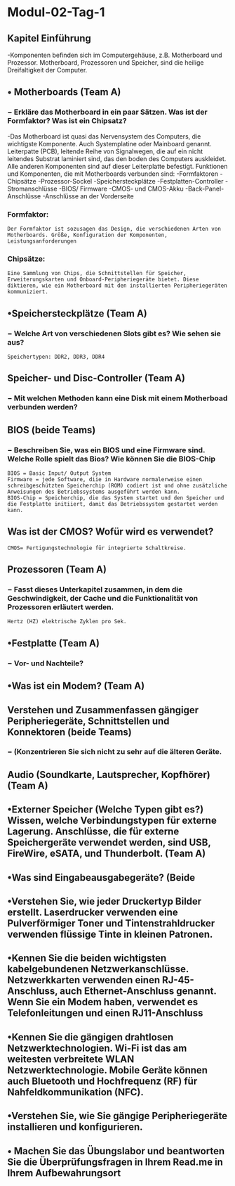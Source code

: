 # Modul-02-Tag-1


## Kapitel Einführung
-Komponenten befinden sich im Computergehäuse, z.B. Motherboard und Prozessor.
Motherboard, Prozessoren und Speicher, sind die heilige Dreifaltigkeit der Computer. 

## • Motherboards (Team A)
### − Erkläre das Motherboard in ein paar Sätzen. Was ist der Formfaktor? Was ist ein Chipsatz?
-Das Motherboard ist quasi das Nervensystem des Computers, die wichtigste Komponente. Auch Systemplatine oder Mainboard genannt. Leiterpatte (PCB), leitende Reihe von Signalwegen, die auf ein nicht leitendes Substrat laminiert sind, das den boden des Computers auskleidet. Alle anderen Komponenten sind auf dieser Leiterplatte befestigt. 
Funktionen und Komponenten, die mit Motherboards verbunden sind:
-Formfaktoren
-Chipsätze
-Prozessor-Sockel
-Speichersteckplätze
-Festplatten-Controller
-Stromanschlüsse
-BIOS/ Firmware
-CMOS- und CMOS-Akku
-Back-Panel-Anschlüsse
-Anschlüsse an der Vorderseite

### Formfaktor: 
    Der Formfaktor ist sozusagen das Design, die verschiedenen Arten von Motherboards. Größe, Konfiguration der Komponenten, Leistungsanforderungen

### Chipsätze:
    Eine Sammlung von Chips, die Schnittstellen für Speicher, Erweiterungskarten und Onboard-Peripheriegeräte bietet. Diese diktieren, wie ein Motherboard mit den installierten Peripheriegeräten kommuniziert.



## •Speichersteckplätze (Team A)
### − Welche Art von verschiedenen Slots gibt es? Wie sehen sie aus?
    Speichertypen: DDR2, DDR3, DDR4




## Speicher- und Disc-Controller (Team A)
### − Mit welchen Methoden kann eine Disk mit einem Motherboad verbunden werden?



## BIOS (beide Teams)
### − Beschreiben Sie, was ein BIOS und eine Firmware sind. Welche Rolle spielt das Bios? Wie können Sie die BIOS-Chip
    BIOS = Basic Input/ Output System
    Firmware = jede Software, diie in Hardware normalerweise einen schreibgeschützten Speicherchip (ROM) codiert ist und ohne zusätzliche Anweisungen des Betriebssystems ausgeführt werden kann. 
    BIOS-Chip = Speicherchip, die das System startet und den Speicher und die Festplatte initiiert, damit das Betriebssystem gestartet werden kann.

## Was ist der CMOS? Wofür wird es verwendet? 
    CMOS= Fertigungstechnologie für integrierte Schaltkreise. 


## Prozessoren (Team A)
### − Fasst dieses Unterkapitel zusammen, in dem die Geschwindigkeit, der Cache und die Funktionalität von Prozessoren erläutert werden.
    Hertz (HZ) elektrische Zyklen pro Sek. 


## •Festplatte (Team A)
### − Vor- und Nachteile?



## •Was ist ein Modem? (Team A)



## Verstehen und Zusammenfassen gängiger Peripheriegeräte, Schnittstellen und Konnektoren (beide Teams)
### − (Konzentrieren Sie sich nicht zu sehr auf die älteren Geräte.


## Audio (Soundkarte, Lautsprecher, Kopfhörer) (Team A)


## •Externer Speicher (Welche Typen gibt es?) Wissen, welche Verbindungstypen für externe Lagerung. Anschlüsse, die für externe Speichergeräte verwendet werden, sind USB, FireWire, eSATA, und Thunderbolt. (Team A)



## •Was sind Eingabeausgabegeräte? (Beide


## •Verstehen Sie, wie jeder Druckertyp Bilder erstellt. Laserdrucker verwenden eine Pulverförmiger Toner und Tintenstrahldrucker verwenden flüssige Tinte in kleinen Patronen.

## •Kennen Sie die beiden wichtigsten kabelgebundenen Netzwerkanschlüsse. Netzwerkkarten verwenden einen RJ-45-Anschluss, auch Ethernet-Anschluss genannt. Wenn Sie ein Modem haben, verwendet es Telefonleitungen und einen RJ11-Anschluss

## •Kennen Sie die gängigen drahtlosen Netzwerktechnologien. Wi-Fi ist das am weitesten verbreitete WLAN Netzwerktechnologie. Mobile Geräte können auch Bluetooth und Hochfrequenz (RF) für Nahfeldkommunikation (NFC).

## •Verstehen Sie, wie Sie gängige Peripheriegeräte installieren und konfigurieren.

## • Machen Sie das Übungslabor und beantworten Sie die Überprüfungsfragen in Ihrem Read.me in Ihrem Aufbewahrungsort



